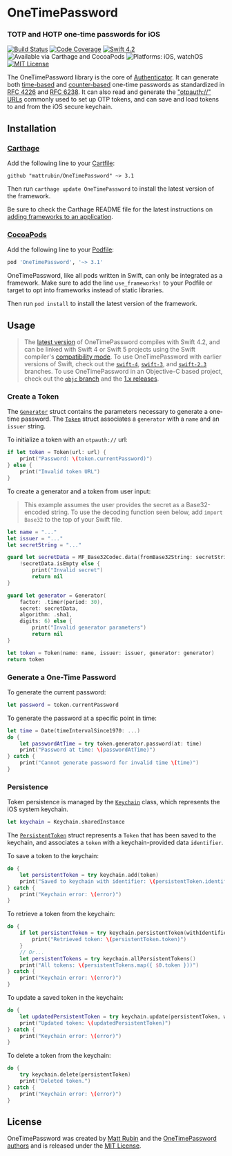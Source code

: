 # OneTimePassword
### TOTP and HOTP one-time passwords for iOS

[![Build Status](https://travis-ci.org/mattrubin/OneTimePassword.svg?branch=develop)](https://travis-ci.org/mattrubin/OneTimePassword)
[![Code Coverage](https://img.shields.io/codecov/c/github/mattrubin/OneTimePassword/develop.svg)](https://codecov.io/gh/mattrubin/OneTimePassword)
[![Swift 4.2](https://img.shields.io/badge/swift-4.2-orange.svg)](#usage)
![Available via Carthage and CocoaPods](https://img.shields.io/badge/via-Carthage%20%7C%20CocoaPods-MediumSlateBlue.svg)
![Platforms: iOS, watchOS](https://img.shields.io/badge/platforms-iOS%20%7C%20watchOS-blue.svg)
[![MIT License](https://img.shields.io/badge/license-MIT-lightgray.svg)](LICENSE.md)

The OneTimePassword library is the core of [Authenticator][]. It can generate both [time-based][RFC 6238] and [counter-based][RFC 4226] one-time passwords as standardized in [RFC 4226][] and [RFC 6238][]. It can also read and generate the ["otpauth://" URLs][otpauth] commonly used to set up OTP tokens, and can save and load tokens to and from the iOS secure keychain.

[Authenticator]: https://mattrubin.me/authenticator/
[RFC 6238]: https://tools.ietf.org/html/rfc6238
[RFC 4226]: https://tools.ietf.org/html/rfc4226
[otpauth]: https://github.com/google/google-authenticator/wiki/Key-Uri-Format


## Installation

### [Carthage][]

Add the following line to your [Cartfile][]:

````config
github "mattrubin/OneTimePassword" ~> 3.1
````

Then run `carthage update OneTimePassword` to install the latest version of the framework.

Be sure to check the Carthage README file for the latest instructions on [adding frameworks to an application][carthage-instructions].

[Carthage]: https://github.com/Carthage/Carthage
[Cartfile]: https://github.com/Carthage/Carthage/blob/master/Documentation/Artifacts.md#cartfile
[carthage-instructions]: https://github.com/Carthage/Carthage/blob/master/README.md#adding-frameworks-to-an-application

### [CocoaPods][]

Add the following line to your [Podfile][]:

````ruby
pod 'OneTimePassword', '~> 3.1'
````

OneTimePassword, like all pods written in Swift, can only be integrated as a framework. Make sure to add the line `use_frameworks!` to your Podfile or target to opt into frameworks instead of static libraries.

Then run `pod install` to install the latest version of the framework.

[CocoaPods]: https://cocoapods.org
[Podfile]: https://guides.cocoapods.org/using/the-podfile.html


## Usage

> The [latest version][swift-4.2] of OneTimePassword compiles with Swift 4.2, and can be linked with Swift 4 or Swift 5 projects using the Swift compiler's [compatibility mode](https://swift.org/blog/swift-4-0-released/#new-compatibility-modes). To use OneTimePassword with earlier versions of Swift, check out the [`swift-4`][swift-4], [`swift-3`][swift-3], and [`swift-2.3`][swift-2.3] branches. To use OneTimePassword in an Objective-C based project, check out the [`objc` branch][objc] and the [1.x releases][releases].

[swift-4.2]: https://github.com/mattrubin/OneTimePassword/tree/swift-4.2
[swift-4]: https://github.com/mattrubin/OneTimePassword/tree/swift-4
[swift-3]: https://github.com/mattrubin/OneTimePassword/tree/swift-3
[swift-2.3]: https://github.com/mattrubin/OneTimePassword/tree/swift-2.3
[objc]: https://github.com/mattrubin/OneTimePassword/tree/objc
[releases]: https://github.com/mattrubin/OneTimePassword/releases

### Create a Token

The [`Generator`][Generator] struct contains the parameters necessary to generate a one-time password. The [`Token`][Token] struct associates a `generator` with a `name` and an `issuer` string.

[Generator]: ./Sources/Generator.swift
[Token]: ./Sources/Token.swift

To initialize a token with an `otpauth://` url:

````swift
if let token = Token(url: url) {
    print("Password: \(token.currentPassword)")
} else {
    print("Invalid token URL")
}
````

To create a generator and a token from user input:

> This example assumes the user provides the secret as a Base32-encoded string. To use the decoding function seen below, add `import Base32` to the top of your Swift file.

````swift
let name = "..."
let issuer = "..."
let secretString = "..."

guard let secretData = MF_Base32Codec.data(fromBase32String: secretString),
    !secretData.isEmpty else {
        print("Invalid secret")
        return nil
}

guard let generator = Generator(
    factor: .timer(period: 30),
    secret: secretData,
    algorithm: .sha1,
    digits: 6) else {
        print("Invalid generator parameters")
        return nil
}

let token = Token(name: name, issuer: issuer, generator: generator)
return token
````

### Generate a One-Time Password

To generate the current password:

````swift
let password = token.currentPassword
````

To generate the password at a specific point in time:

````swift
let time = Date(timeIntervalSince1970: ...)
do {
    let passwordAtTime = try token.generator.password(at: time)
    print("Password at time: \(passwordAtTime)")
} catch {
    print("Cannot generate password for invalid time \(time)")
}
````

### Persistence

Token persistence is managed by the [`Keychain`][Keychain] class, which represents the iOS system keychain.

````swift
let keychain = Keychain.sharedInstance
````

The [`PersistentToken`][PersistentToken] struct represents a `Token` that has been saved to the keychain, and associates a `token` with a keychain-provided data `identifier`.

[Keychain]: ./Sources/Keychain.swift
[PersistentToken]: ./Sources/PersistentToken.swift

To save a token to the keychain:

````swift
do {
    let persistentToken = try keychain.add(token)
    print("Saved to keychain with identifier: \(persistentToken.identifier)")
} catch {
    print("Keychain error: \(error)")
}
````

To retrieve a token from the keychain:

````swift
do {
    if let persistentToken = try keychain.persistentToken(withIdentifier: identifier) {
        print("Retrieved token: \(persistentToken.token)")
    }
    // Or...
    let persistentTokens = try keychain.allPersistentTokens()
    print("All tokens: \(persistentTokens.map({ $0.token }))")
} catch {
    print("Keychain error: \(error)")
}
````

To update a saved token in the keychain:

````swift
do {
    let updatedPersistentToken = try keychain.update(persistentToken, with: token)
    print("Updated token: \(updatedPersistentToken)")
} catch {
    print("Keychain error: \(error)")
}
````

To delete a token from the keychain:

````swift
do {
    try keychain.delete(persistentToken)
    print("Deleted token.")
} catch {
    print("Keychain error: \(error)")
}
````


## License

OneTimePassword was created by [Matt Rubin][] and the [OneTimePassword authors](AUTHORS.txt) and is released under the [MIT License](LICENSE.md).

[Matt Rubin]: https://mattrubin.me
